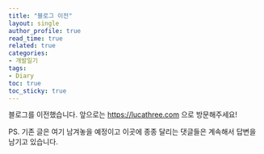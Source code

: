 ```yaml
---
title: "블로그 이전"
layout: single
author_profile: true
read_time: true
related: true
categories:
- 개발일기
tags:
- Diary
toc: true
toc_sticky: true
---
```


블로그를 이전했습니다.
앞으로는 https://lucathree.com 으로 방문해주세요!

PS.
기존 글은 여기 남겨놓을 예정이고
이곳에 종종 달리는 댓글들은 계속해서 답변을 남기고 있습니다.
